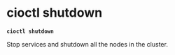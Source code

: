# cioctl shutdown

**`cioctl shutdown`**

Stop services and shutdown all the nodes in the cluster. 
